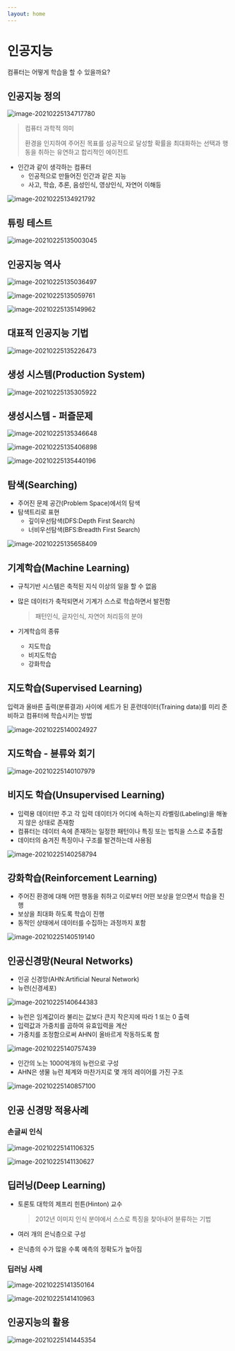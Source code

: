 ```yaml
---
layout: home
---
```


# 인공지능

컴퓨터는 어떻게 학습을 할 수 있을까요?



## 인공지능 정의

![image-20210225134717780](C:\d\jinydev\cs101_컴퓨터학개론\src\ai\img\image-20210225134717780.png)



> 컴퓨터 과학적 의미
>
> 환경을 인지하여 주어진 목표를 성공적으로 달성할 확률을 최대화하는 선택과 행동을 취하는 유연하고 합리적인 에이전트



* 인간과 같이 생각하는 컴퓨터
  * 인공적으로 만들어진 인간과 같은 지능
  * 사고, 학습, 추론, 음성인식, 영상인식, 자연어 이해등



![image-20210225134921792](C:\d\jinydev\cs101_컴퓨터학개론\src\ai\img\image-20210225134921792.png)



## 튜링 테스트

![image-20210225135003045](C:\d\jinydev\cs101_컴퓨터학개론\src\ai\img\image-20210225135003045.png)



## 인공지능 역사

![image-20210225135036497](C:\d\jinydev\cs101_컴퓨터학개론\src\ai\img\image-20210225135036497.png)



![image-20210225135059761](C:\d\jinydev\cs101_컴퓨터학개론\src\ai\img\image-20210225135059761.png)



![image-20210225135149962](C:\d\jinydev\cs101_컴퓨터학개론\src\ai\img\image-20210225135149962.png)



## 대표적 인공지능 기법

![image-20210225135226473](C:\d\jinydev\cs101_컴퓨터학개론\src\ai\img\image-20210225135226473.png)





## 생성 시스템(Production System)

![image-20210225135305922](C:\d\jinydev\cs101_컴퓨터학개론\src\ai\img\image-20210225135305922.png)





## 생성시스템 - 퍼즐문제

![image-20210225135346648](C:\d\jinydev\cs101_컴퓨터학개론\src\ai\img\image-20210225135346648.png)



![image-20210225135406898](C:\d\jinydev\cs101_컴퓨터학개론\src\ai\img\image-20210225135406898.png)





![image-20210225135440196](C:\d\jinydev\cs101_컴퓨터학개론\src\ai\img\image-20210225135440196.png)



## 탐색(Searching)

* 주어진 문제 공간(Problem Space)에서의 탐색
* 탐색트리로 표현
  * 깊이우선탐색(DFS:Depth First Search)
  * 너비우선탐색(BFS:Breadth First Search)



![image-20210225135658409](C:\d\jinydev\cs101_컴퓨터학개론\src\ai\img\image-20210225135658409.png)



## 기계학습(Machine Learning)

* 규칙기반 시스템은 축적된 지식 이상의 일을 할 수 없음

* 많은 데이터가 축적되면서 기계가 스스로 학습하면서 발전함

  > 패턴인식, 글자인식, 자연어 처리등의 분야

* 기계학습의 종류
  * 지도학습
  * 비지도학습
  * 강화학습



## 지도학습(Supervised Learning)

입력과 올바른 출력(분류결과) 사이에 세트가 된 훈련데이터(Training data)를 미리 준비하고 컴퓨터에 학습시키는 방법



![image-20210225140024927](C:\d\jinydev\cs101_컴퓨터학개론\src\ai\img\image-20210225140024927.png)



## 지도학습 - 뷴류와 회기

![image-20210225140107979](C:\d\jinydev\cs101_컴퓨터학개론\src\ai\img\image-20210225140107979.png)



## 비지도 학습(Unsupervised Learning)

* 입력용 데이터만 주고 각 입력 데이터가 어디에 속하는지 라벨링(Labeling)을 해놓지 않은 상태로 존재함
* 컴퓨터는 데이터 속에 존재하는 일정한 패턴이나 특징 또는 법칙을 스스로 추출함
* 데이터의 숨겨진 특징이나 구조를 발견하는데 사용됨



![image-20210225140258794](C:\d\jinydev\cs101_컴퓨터학개론\src\ai\img\image-20210225140258794.png)





## 강화학습(Reinforcement Learning)

* 주어진 환경에 대해 어떤 행동을 취하고 이로부터 어떤 보상을 얻으면서 학습을 진행
* 보상을 최대화 하도록 학습이 진행
* 동적인 상태에서 데이터를 수집하는 과정까지 포함



![image-20210225140519140](C:\d\jinydev\cs101_컴퓨터학개론\src\ai\img\image-20210225140519140.png)



## 인공신경망(Neural Networks)

* 인공 신경망(AHN:Artificial Neural Network)
* 뉴련(신경세포)

![image-20210225140644383](C:\d\jinydev\cs101_컴퓨터학개론\src\ai\img\image-20210225140644383.png)





* 뉴런은 임계값이라 불리는 값보다 큰지 작은지에 따라 1 또는 0 출력
* 입력값과 가중치를 곱하여 유효입력을 계산
* 가중치를 조정함으로써 AHN이 올바르게 작동하도록 함

![image-20210225140757439](C:\d\jinydev\cs101_컴퓨터학개론\src\ai\img\image-20210225140757439.png)



* 인간의 노는 1000억개의 뉴런으로 구성
* AHN은 생물 뉴런 체계와 마찬가지로 몇 개의 레이어를 가진 구조

![image-20210225140857100](C:\d\jinydev\cs101_컴퓨터학개론\src\ai\img\image-20210225140857100.png)





## 인공 신경망 적용사례



### 손글씨 인식

![image-20210225141106325](C:\d\jinydev\cs101_컴퓨터학개론\src\ai\img\image-20210225141106325.png)



![image-20210225141130627](C:\d\jinydev\cs101_컴퓨터학개론\src\ai\img\image-20210225141130627.png)





## 딥러닝(Deep Learning)

* 토론토 대학의 제프리 힌튼(Hinton) 교수

  > 2012년 이미지 인식 분야에서 스스로 특징을 찾아내어 뷴류하는 기법

* 여러 개의 은닉층으로 구성

* 은닉층의 수가 많을 수록 예측의 정확도가 높아짐





### 딥러닝 사례

![image-20210225141350164](C:\d\jinydev\cs101_컴퓨터학개론\src\ai\img\image-20210225141350164.png)



![image-20210225141410963](C:\d\jinydev\cs101_컴퓨터학개론\src\ai\img\image-20210225141410963.png)





## 인공지능의 활용

![image-20210225141445354](C:\d\jinydev\cs101_컴퓨터학개론\src\ai\img\image-20210225141445354.png)



